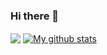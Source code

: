 ### Hi there 👋

<!--
**VaibhawKr744/VaibhawKr744** is a ✨ _special_ ✨ repository because its `README.md` (this file) appears on your GitHub profile.

I am a web developer.
I code in Html|Css|Javascript|React 

- 🌱 I'm currently learning NodeJs
- 👯 I’m looking to collaborate on MERN stack projects
- 👩‍💻 I can work on front-end developement
## Quick overview
* GitHub stats:  
<a href="https://github.com/VaibhawKr744/github-readme-stats">
  <!-- Change the `github-readme-stats.anuraghazra1.vercel.app` to `github-readme-stats.vercel.app`  -->
  <img align="center" src="https://github-readme-stats.anuraghazra1.vercel.app/api/top-langs/?username=VaibhawKr744&theme=tokyonight" />
</a>
<a href="https://github.com/anuraghazra/github-readme-stats">
  <img align="center" src="https://github-readme-stats.anuraghazra1.vercel.app/api?username=VaibhawKr744&show_icons=true&line_height=27&theme=radical" alt="My github stats" />
</a>  
